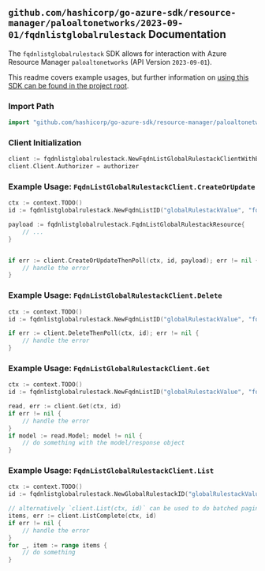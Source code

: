 
## `github.com/hashicorp/go-azure-sdk/resource-manager/paloaltonetworks/2023-09-01/fqdnlistglobalrulestack` Documentation

The `fqdnlistglobalrulestack` SDK allows for interaction with Azure Resource Manager `paloaltonetworks` (API Version `2023-09-01`).

This readme covers example usages, but further information on [using this SDK can be found in the project root](https://github.com/hashicorp/go-azure-sdk/tree/main/docs).

### Import Path

```go
import "github.com/hashicorp/go-azure-sdk/resource-manager/paloaltonetworks/2023-09-01/fqdnlistglobalrulestack"
```


### Client Initialization

```go
client := fqdnlistglobalrulestack.NewFqdnListGlobalRulestackClientWithBaseURI("https://management.azure.com")
client.Client.Authorizer = authorizer
```


### Example Usage: `FqdnListGlobalRulestackClient.CreateOrUpdate`

```go
ctx := context.TODO()
id := fqdnlistglobalrulestack.NewFqdnListID("globalRulestackValue", "fqdnListValue")

payload := fqdnlistglobalrulestack.FqdnListGlobalRulestackResource{
	// ...
}


if err := client.CreateOrUpdateThenPoll(ctx, id, payload); err != nil {
	// handle the error
}
```


### Example Usage: `FqdnListGlobalRulestackClient.Delete`

```go
ctx := context.TODO()
id := fqdnlistglobalrulestack.NewFqdnListID("globalRulestackValue", "fqdnListValue")

if err := client.DeleteThenPoll(ctx, id); err != nil {
	// handle the error
}
```


### Example Usage: `FqdnListGlobalRulestackClient.Get`

```go
ctx := context.TODO()
id := fqdnlistglobalrulestack.NewFqdnListID("globalRulestackValue", "fqdnListValue")

read, err := client.Get(ctx, id)
if err != nil {
	// handle the error
}
if model := read.Model; model != nil {
	// do something with the model/response object
}
```


### Example Usage: `FqdnListGlobalRulestackClient.List`

```go
ctx := context.TODO()
id := fqdnlistglobalrulestack.NewGlobalRulestackID("globalRulestackValue")

// alternatively `client.List(ctx, id)` can be used to do batched pagination
items, err := client.ListComplete(ctx, id)
if err != nil {
	// handle the error
}
for _, item := range items {
	// do something
}
```
